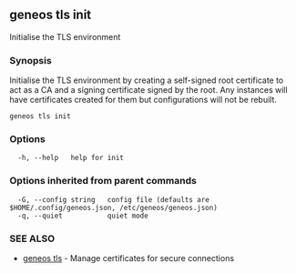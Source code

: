 ## geneos tls init

Initialise the TLS environment

### Synopsis

Initialise the TLS environment by creating a self-signed
root certificate to act as a CA and a signing certificate signed
by the root. Any instances will have certificates created for
them but configurations will not be rebuilt.


```
geneos tls init
```

### Options

```
  -h, --help   help for init
```

### Options inherited from parent commands

```
  -G, --config string   config file (defaults are $HOME/.config/geneos.json, /etc/geneos/geneos.json)
  -q, --quiet           quiet mode
```

### SEE ALSO

* [geneos tls](geneos_tls.md)	 - Manage certificates for secure connections

